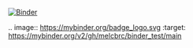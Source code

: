 [![Binder](https://mybinder.org/badge_logo.svg)](https://mybinder.org/v2/gh/melcbrc/binder_test/main)


.. image:: https://mybinder.org/badge_logo.svg
 :target: https://mybinder.org/v2/gh/melcbrc/binder_test/main
